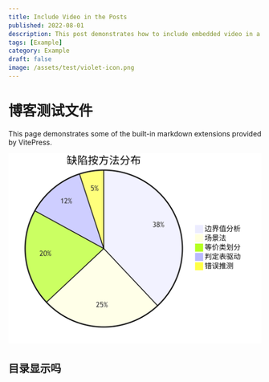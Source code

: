 ```yaml
---
title: Include Video in the Posts
published: 2022-08-01
description: This post demonstrates how to include embedded video in a blog post.
tags: [Example]
category: Example
draft: false
image: /assets/test/violet-icon.png
---
```




# 博客测试文件

This page demonstrates some of the built-in markdown extensions provided by VitePress.

![deepseek_mermaid_20250420_83cd1c](../../../../public/assets/test/1.png)

## 目录显示吗